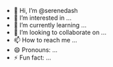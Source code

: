 - 👋 Hi, I’m @serenedash
- 👀 I’m interested in ...
- 🌱 I’m currently learning ...
- 💞️ I’m looking to collaborate on ...
- 📫 How to reach me ...
- 😄 Pronouns: ...
- ⚡ Fun fact: ...

<!---
serenedash/serenedash is a ✨ special ✨ repository because its `README.md` (this file) appears on your GitHub profile.
You can click the Preview link to take a look at your changes.
--->
